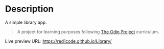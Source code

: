 # Description
A simple library app.

> A project for learning purposes following [The Odin Project](https://www.theodinproject.com/lessons/node-path-javascript-library) curriculum.

Live preview URL: https://red1code.github.io/Library/
